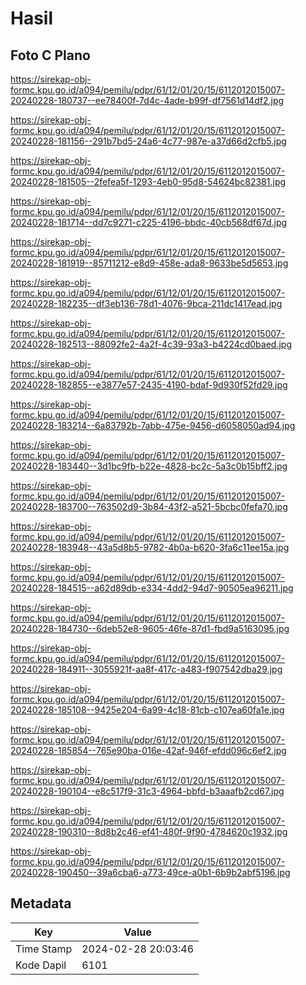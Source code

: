 # Hasil

## Foto C Plano

https://sirekap-obj-formc.kpu.go.id/a094/pemilu/pdpr/61/12/01/20/15/6112012015007-20240228-180737--ee78400f-7d4c-4ade-b99f-df7561d14df2.jpg

https://sirekap-obj-formc.kpu.go.id/a094/pemilu/pdpr/61/12/01/20/15/6112012015007-20240228-181156--291b7bd5-24a6-4c77-987e-a37d66d2cfb5.jpg

https://sirekap-obj-formc.kpu.go.id/a094/pemilu/pdpr/61/12/01/20/15/6112012015007-20240228-181505--2fefea5f-1293-4eb0-95d8-54624bc82381.jpg

https://sirekap-obj-formc.kpu.go.id/a094/pemilu/pdpr/61/12/01/20/15/6112012015007-20240228-181714--dd7c9271-c225-4196-bbdc-40cb568df67d.jpg

https://sirekap-obj-formc.kpu.go.id/a094/pemilu/pdpr/61/12/01/20/15/6112012015007-20240228-181919--85711212-e8d9-458e-ada8-9633be5d5653.jpg

https://sirekap-obj-formc.kpu.go.id/a094/pemilu/pdpr/61/12/01/20/15/6112012015007-20240228-182235--df3eb136-78d1-4076-9bca-211dc1417ead.jpg

https://sirekap-obj-formc.kpu.go.id/a094/pemilu/pdpr/61/12/01/20/15/6112012015007-20240228-182513--88092fe2-4a2f-4c39-93a3-b4224cd0baed.jpg

https://sirekap-obj-formc.kpu.go.id/a094/pemilu/pdpr/61/12/01/20/15/6112012015007-20240228-182855--e3877e57-2435-4190-bdaf-9d930f52fd29.jpg

https://sirekap-obj-formc.kpu.go.id/a094/pemilu/pdpr/61/12/01/20/15/6112012015007-20240228-183214--6a83792b-7abb-475e-9456-d6058050ad94.jpg

https://sirekap-obj-formc.kpu.go.id/a094/pemilu/pdpr/61/12/01/20/15/6112012015007-20240228-183440--3d1bc9fb-b22e-4828-bc2c-5a3c0b15bff2.jpg

https://sirekap-obj-formc.kpu.go.id/a094/pemilu/pdpr/61/12/01/20/15/6112012015007-20240228-183700--763502d9-3b84-43f2-a521-5bcbc0fefa70.jpg

https://sirekap-obj-formc.kpu.go.id/a094/pemilu/pdpr/61/12/01/20/15/6112012015007-20240228-183948--43a5d8b5-9782-4b0a-b620-3fa6c11ee15a.jpg

https://sirekap-obj-formc.kpu.go.id/a094/pemilu/pdpr/61/12/01/20/15/6112012015007-20240228-184515--a62d89db-e334-4dd2-94d7-90505ea96211.jpg

https://sirekap-obj-formc.kpu.go.id/a094/pemilu/pdpr/61/12/01/20/15/6112012015007-20240228-184730--6deb52e8-9605-46fe-87d1-fbd9a5163095.jpg

https://sirekap-obj-formc.kpu.go.id/a094/pemilu/pdpr/61/12/01/20/15/6112012015007-20240228-184911--3055921f-aa8f-417c-a483-f907542dba29.jpg

https://sirekap-obj-formc.kpu.go.id/a094/pemilu/pdpr/61/12/01/20/15/6112012015007-20240228-185108--9425e204-6a99-4c18-81cb-c107ea60fa1e.jpg

https://sirekap-obj-formc.kpu.go.id/a094/pemilu/pdpr/61/12/01/20/15/6112012015007-20240228-185854--765e90ba-016e-42af-946f-efdd096c6ef2.jpg

https://sirekap-obj-formc.kpu.go.id/a094/pemilu/pdpr/61/12/01/20/15/6112012015007-20240228-190104--e8c517f9-31c3-4964-bbfd-b3aaafb2cd67.jpg

https://sirekap-obj-formc.kpu.go.id/a094/pemilu/pdpr/61/12/01/20/15/6112012015007-20240228-190310--8d8b2c46-ef41-480f-9f90-4784620c1932.jpg

https://sirekap-obj-formc.kpu.go.id/a094/pemilu/pdpr/61/12/01/20/15/6112012015007-20240228-190450--39a6cba6-a773-49ce-a0b1-6b9b2abf5196.jpg


## Metadata

| Key        | Value               |
| ---------- | ------------------- |
| Time Stamp | 2024-02-28 20:03:46 |
| Kode Dapil | 6101                |



